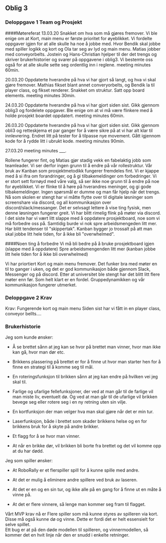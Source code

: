 ## Oblig 3
### Deloppgave 1 Team og Prosjekt

####Møtereferat 
13.03.20
Snakket om hva som må  gjøres fremover. Vi ble enige om at Kort, main menu er første prioritet for øyeblikket. Vi fordelte oppgaver igjen for at alle skulle ha noe å jobbe med.
Hvor Bendik skal jobbe med spiller logikk og kort og Ola tar seg av lyd og main menu. Matias jobber med conveyorbelts. Jostein og Hans-Christian hjelper til der det trengs
og skriver brukerhistorier og svarer på oppgavene i oblig3. Vi bestemte oss også for at alle skulle sette seg ordentlig inn i reglene.
meeting minutes 60min. 

20.03.20
Oppdaterte hverandre på hva vi har gjort så langt, og hva vi skal gjøre fremover. Mathias fikset blant annet converyorbelts, og Bendik la til player class, og fikset renderer.
Snakket om struktur. Satt opp board elements. 
meeting minutes 30min. 

24.03.20
Oppdaterte hverandre på hva vi har gjort siden sist. Gikk gjennom oblig3 og fordelete oppgaver. Ble enige om at vi må være flinkere med å holde prosjekt boardet oppdatert.
meeting minutes 60min.

26.03.20
Oppdaterte hverandre på hva vi har gjort siden sist. Gikk gjennom obli3 og retteskjema et par ganger for å være sikre på at vi har alt klar til innlevrering.
Endret litt på tester for å tilpasse nye movement. Gått igjennom kode for å rydde litt i ubrukt kode.
meeting minutes 90min. 

27.03.20
meeting minutes ___.

Rollene fungerer fint, og Matias gjør stadig vekk en fabelaktig jobb som teamleader. Vi ser derfor ingen grunn til å endre på vår rollestruktur.
Vår bruk av Kanban som prosjektmetodikk fungerer fremdeles fint. Vi er kjappe med å si ifra om forandringer, og å gi tilbakemeldinger om forbedringer. Vi er stort sett fornøyd med våre valg, så ser ikke noe grunn til å endre på noe for øyeblikket.
Vi er flinke til å høre på hverandres meninger, og gi gode tilbakemeldinger. Ingen spørsmål er dumme og man får hjelp når det trengs. Nå som skolen er stengt
har vi måtte flytte over til digitale løsninger som screenshare via discord, og all kommunikasjon over discord/slack/messanger. Det er selvsagt lettere å vise ting fysisk, men denne løsningen fungerer greit.
Vi har blitt rimelig flink på møter via discord.
I det siste har vi vært litt slappe med å oppdatere prosjektboard, noe som vi må forbedre oss på. Samtidig burde vi nok spre arbeidsmengeden litt mer. Har blitt tendenser til "skippertak".
Kanban bygger jo trossalt på att man skal jobbe litt hele tiden, for å ikke bli "overwhelmed".
 
####Noen ting å forbedre
Vi må bli bedre på å bruke prosjektboard igjen (slappe med å oppdatere)
Spre arbeidsmengenden litt mer (kanban jobbe litt hele tiden for å ikke bli overwhelmed)

Vi har priortiert Kort og main menu fremover.
Det funker bra med møter en til to ganger i uken, og det er god kommunikasjon både gjennom Slack, Messenger og på discord. Etter at universitet ble stengt har det blitt litt flere møter enn før. Som helt klart er en fordel. 
Gruppedynamikken og vår kommunikasjon fungerer utmerket.  




### Deloppgave 2 Krav
Krav: Fungerende kort og main menu
Siden sist har vi fått in en player class, conveyor bellts....

### Brukerhistorie
Jeg som kunde ønsker:

* Å se brettet sånn at jeg kan se hvor på brettet man vinner, hvor man ikke kan gå, hvor man dør etc.

* Brikkens plassering på brettet er for å finne ut hvor man starter hen for å finne en strategi til å komme seg til mål.

* En roteringsfunksjon til brikken sånn at jeg kan endre på hvilken vei jeg skal til.

* Farlige og ufarlige fellefunksjoner, der ved at man går til de farlige vil man miste liv, eventuelt dø.
Og ved at man går til de ufarlige vil brikken bevege seg eller rotere seg i en ny retning uten sin vilje.

* En kortfunksjon der man velger hva man skal gjøre når det er min tur.

* Laserfunksjon, både i brettet som skader brikkens helse og en for brikkens bruk for å skyte på andre brikker.

* Et flagg for å se hvor man vinner.

* At når en brikke dør, vil brikken bli borte fra brettet og det vil komme opp at du har dødd.

Jeg som spiller ønsker:

* At RoboRally er et flerspiller spill for å kunne spille med andre.

* At det er mulig å eliminere andre spillere ved bruk av laseren.

* At det er en og en sin tur, og ikke alle på en gang for å finne ut en måte å vinne på.

* At det er flere vinnere, så lenge man kommer seg fram til flagget.

Vårt MVP krav nå er Flere spiller som må kunne styres av spilleren via kort. Disse må også kunne dø og vinne. Dette er fordi det er helt essensielt for selve spillet.  
Ett bug er at på den døde modellen til spilleren, og vinnermodellen, så kommer det en hvit linje når den er snudd i enkelte retninger.





